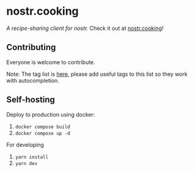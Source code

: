 # nostr.cooking

_A recipe-sharing client for nostr._
Check it out at [nostr.cooking](https://nostr.cooking)!

## Contributing

Everyone is welcome to contribute.

Note: The tag list is [here](https://github.com/github-tijlxyz/nostr.cooking/blob/main/src/lib/consts.ts#L23), please add useful tags to this list so they work with autocompletion.

## Self-hosting

Deploy to production using docker:

1. `docker compose build`
2. `docker compose up -d`

For developing

1. `yarn install`
2. `yarn dev`
